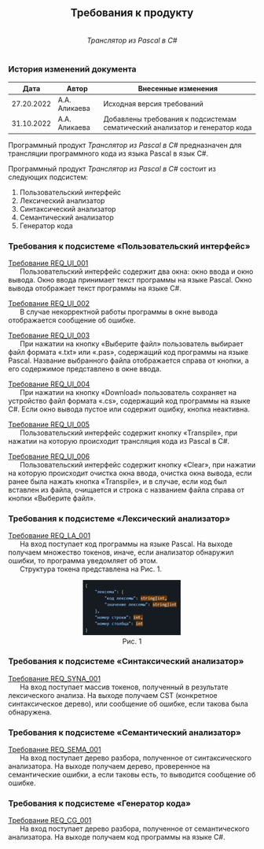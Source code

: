 ## <center>Требования к продукту</center>
<br>
<center><i>Транслятор из Pascal в C#</i></center>
<br>

### **История изменений документа**

| **Дата**   | **Автор**     | **Внесенные изменения**                                                     |
|------------|---------------|-----------------------------------------------------------------------------|
| 27.20.2022 | А.А. Аликаева | Исходная версия требований                                                  |
| 31.10.2022 | А.А. Аликаева | Добавлены требования к подсистемам сематический анализатор и генератор кода |

Программный продукт _Транслятор из Pascal в C#_ предназначен для трансляции программного кода из языка Pascal в язык C#.

Программный продукт _Транслятор из Pascal в C#_ состоит из следующих подсистем:

1. Пользовательский интерфейс
2. Лексический анализатор
3. Синтаксический анализатор
4. Семантический анализатор
5. Генератор кода

### **Требования к подсистеме «Пользовательский интерфейс»**

<u>Требование REQ_UI_001</u>  
&nbsp;&nbsp;&nbsp;&nbsp;&nbsp;&nbsp;Пользовательский интерфейс содержит два окна: окно ввода и окно вывода. Окно ввода принимает текст программы на языке Pascal. Окно вывода отображает текст программы на языке C#.

<u>Требование REQ_UI_002</u>  
&nbsp;&nbsp;&nbsp;&nbsp;&nbsp;&nbsp;В случае некорректной работы программы в окне вывода отображается сообщение об ошибке.

<u>Требование REQ_UI_003</u>  
&nbsp;&nbsp;&nbsp;&nbsp;&nbsp;&nbsp;При нажатии на кнопку «Выберите файл» пользователь выбирает файл формата «.txt» или «.pas», содержащий код программы на языке Pascal. Название выбранного файла отображается справа от кнопки, а его содержимое представлено в окне ввода. 

<u>Требование REQ_UI_004</u>  
&nbsp;&nbsp;&nbsp;&nbsp;&nbsp;&nbsp;При нажатии на кнопку «Download» пользователь сохраняет на устройство файл формата «.cs», содержащий код программы на языке C#. Если окно вывода пустое или содержит ошибку, кнопка неактивна.

<u>Требование REQ_UI_005</u>  
&nbsp;&nbsp;&nbsp;&nbsp;&nbsp;&nbsp;Пользовательский интерфейс содержит кнопку «Transpile», при нажатии на которую происходит трансляция кода из Pascal в C#.

<u>Требование REQ_UI_006</u>  
&nbsp;&nbsp;&nbsp;&nbsp;&nbsp;&nbsp;Пользовательский интерфейс содержит кнопку «Clear», при нажатии на которую происходит очистка окна ввода, очистка окна вывода, если ранее была нажать кнопка «Transpile», и в случае, если код был вставлен из файла, очищается и строка с названием файла справа от кнопки «Выберите файл».

### **Требования к подсистеме «Лексический анализатор»**

<u>Требование REQ_LA_001</u>  
&nbsp;&nbsp;&nbsp;&nbsp;&nbsp;&nbsp;На вход поступает код программы на языке Pascal. На выходе получаем множество токенов, иначе, если анализатор обнаружил ошибки, то программа уведомляет об этом.  
&nbsp;&nbsp;&nbsp;&nbsp;&nbsp;&nbsp;Структура токена представлена на Рис. 1.  
<p align="center">
<img width="200" src="software_requirements_img.png"><br>
Рис. 1
</p>

### **Требования к подсистеме «Синтаксический анализатор»**

<u>Требование REQ_SYNA_001</u>  
&nbsp;&nbsp;&nbsp;&nbsp;&nbsp;&nbsp;На вход поступает массив токенов, полученный в результате лексического анализа. На выходе получаем CST (конкретное синтаксическое дерево), или сообщение об ошибке, если такова была обнаружена. 

### **Требования к подсистеме «Семантический анализатор»**

<u>Требование REQ_SEMA_001</u>  
&nbsp;&nbsp;&nbsp;&nbsp;&nbsp;&nbsp;На вход поступает дерево разбора, полученное от синтаксического анализатора. На выходе получаем дерево, проверенное на семантические ошибки, а если таковы есть, то выводится сообщение об ошибке. 

### **Требования к подсистеме «Генератор кода»**

<u>Требование REQ_CG_001</u>  
&nbsp;&nbsp;&nbsp;&nbsp;&nbsp;&nbsp;На вход поступает дерево разбора, полученное от семантического анализатора. На выходе получаем код программы на языке C#.